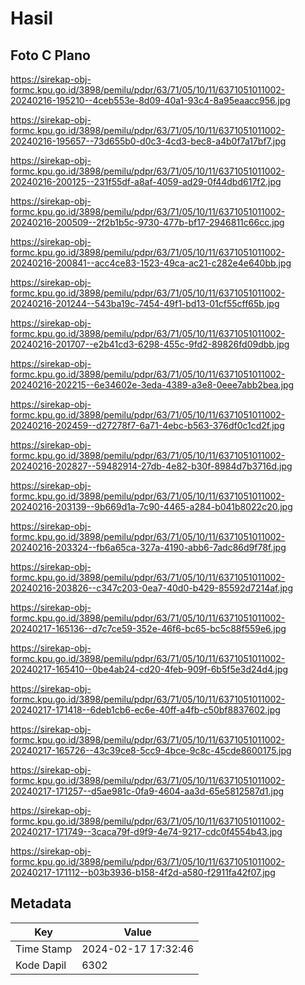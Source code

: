 # Hasil

## Foto C Plano

https://sirekap-obj-formc.kpu.go.id/3898/pemilu/pdpr/63/71/05/10/11/6371051011002-20240216-195210--4ceb553e-8d09-40a1-93c4-8a95eaacc956.jpg

https://sirekap-obj-formc.kpu.go.id/3898/pemilu/pdpr/63/71/05/10/11/6371051011002-20240216-195657--73d655b0-d0c3-4cd3-bec8-a4b0f7a17bf7.jpg

https://sirekap-obj-formc.kpu.go.id/3898/pemilu/pdpr/63/71/05/10/11/6371051011002-20240216-200125--231f55df-a8af-4059-ad29-0f44dbd617f2.jpg

https://sirekap-obj-formc.kpu.go.id/3898/pemilu/pdpr/63/71/05/10/11/6371051011002-20240216-200509--2f2b1b5c-9730-477b-bf17-2946811c66cc.jpg

https://sirekap-obj-formc.kpu.go.id/3898/pemilu/pdpr/63/71/05/10/11/6371051011002-20240216-200841--acc4ce83-1523-49ca-ac21-c282e4e640bb.jpg

https://sirekap-obj-formc.kpu.go.id/3898/pemilu/pdpr/63/71/05/10/11/6371051011002-20240216-201244--543ba19c-7454-49f1-bd13-01cf55cff65b.jpg

https://sirekap-obj-formc.kpu.go.id/3898/pemilu/pdpr/63/71/05/10/11/6371051011002-20240216-201707--e2b41cd3-6298-455c-9fd2-89826fd09dbb.jpg

https://sirekap-obj-formc.kpu.go.id/3898/pemilu/pdpr/63/71/05/10/11/6371051011002-20240216-202215--6e34602e-3eda-4389-a3e8-0eee7abb2bea.jpg

https://sirekap-obj-formc.kpu.go.id/3898/pemilu/pdpr/63/71/05/10/11/6371051011002-20240216-202459--d27278f7-6a71-4ebc-b563-376df0c1cd2f.jpg

https://sirekap-obj-formc.kpu.go.id/3898/pemilu/pdpr/63/71/05/10/11/6371051011002-20240216-202827--59482914-27db-4e82-b30f-8984d7b3716d.jpg

https://sirekap-obj-formc.kpu.go.id/3898/pemilu/pdpr/63/71/05/10/11/6371051011002-20240216-203139--9b669d1a-7c90-4465-a284-b041b8022c20.jpg

https://sirekap-obj-formc.kpu.go.id/3898/pemilu/pdpr/63/71/05/10/11/6371051011002-20240216-203324--fb6a65ca-327a-4190-abb6-7adc86d9f78f.jpg

https://sirekap-obj-formc.kpu.go.id/3898/pemilu/pdpr/63/71/05/10/11/6371051011002-20240216-203826--c347c203-0ea7-40d0-b429-85592d7214af.jpg

https://sirekap-obj-formc.kpu.go.id/3898/pemilu/pdpr/63/71/05/10/11/6371051011002-20240217-165136--d7c7ce59-352e-46f6-bc65-bc5c88f559e6.jpg

https://sirekap-obj-formc.kpu.go.id/3898/pemilu/pdpr/63/71/05/10/11/6371051011002-20240217-165410--0be4ab24-cd20-4feb-909f-6b5f5e3d24d4.jpg

https://sirekap-obj-formc.kpu.go.id/3898/pemilu/pdpr/63/71/05/10/11/6371051011002-20240217-171418--6deb1cb6-ec6e-40ff-a4fb-c50bf8837602.jpg

https://sirekap-obj-formc.kpu.go.id/3898/pemilu/pdpr/63/71/05/10/11/6371051011002-20240217-165726--43c39ce8-5cc9-4bce-9c8c-45cde8600175.jpg

https://sirekap-obj-formc.kpu.go.id/3898/pemilu/pdpr/63/71/05/10/11/6371051011002-20240217-171257--d5ae981c-0fa9-4604-aa3d-65e5812587d1.jpg

https://sirekap-obj-formc.kpu.go.id/3898/pemilu/pdpr/63/71/05/10/11/6371051011002-20240217-171749--3caca79f-d9f9-4e74-9217-cdc0f4554b43.jpg

https://sirekap-obj-formc.kpu.go.id/3898/pemilu/pdpr/63/71/05/10/11/6371051011002-20240217-171112--b03b3936-b158-4f2d-a580-f2911fa42f07.jpg


## Metadata

| Key        | Value               |
| ---------- | ------------------- |
| Time Stamp | 2024-02-17 17:32:46 |
| Kode Dapil | 6302                |



